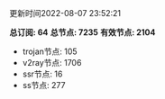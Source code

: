 更新时间2022-08-07 23:52:21

**总订阅: 64**
**总节点: 7235**
**有效节点: 2104**
- trojan节点: 105
- v2ray节点: 1706
- ssr节点: 16
- ss节点: 277
